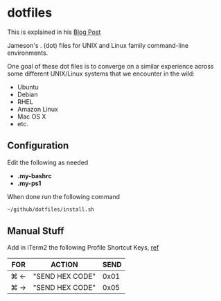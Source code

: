 # dotfiles

This is explained in his [Blog Post](https://dev.to/jameson/bash-completion-for-git-on-mac-os-x-monterrey-3imd)

Jameson's . (dot) files for UNIX and Linux family command-line
environments.

One goal of these dot files is to converge on a similar experience
across some different UNIX/Linux systems that we encounter in the wild:

* Ubuntu
* Debian
* RHEL
* Amazon Linux
* Mac OS X
* etc.

## Configuration

Edit the following as needed

* **.my-bashrc**
* **.my-ps1**

When done run the following command

```bash
~/github/dotfiles/install.sh
```

## Manual Stuff

Add in iTerm2 the following Profile Shortcut Keys, [ref](https://stackoverflow.com/questions/6205157/how-to-set-keyboard-shortcuts-to-jump-to-beginning-end-of-line)

| FOR | ACTION          | SEND |
| --- | --------------- | ---- |
| ⌘ ← | "SEND HEX CODE" | 0x01 |
| ⌘ → | "SEND HEX CODE" | 0x05 |
